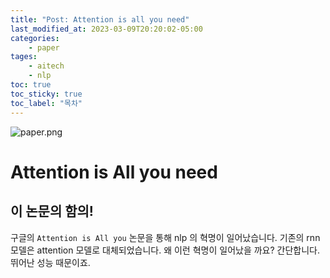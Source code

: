 ```yaml
---
title: "Post: Attention is all you need"
last_modified_at: 2023-03-09T20:20:02-05:00
categories:
    - paper
tages:
    - aitech
    - nlp
toc: true
toc_sticky: true
toc_label: "목차"
---
```


![paper.png](../../../image/paper.png)

# Attention is All you need

## 이 논문의 함의!
구글의 `Attention is All you` 논문을 통해 nlp 의 혁명이 일어났습니다. 
기존의 rnn 모델은 attention 모델로 대체되었습니다.
왜 이런 혁명이 일어났을 까요? 간단합니다. 뛰어난 성능 때문이죠.

